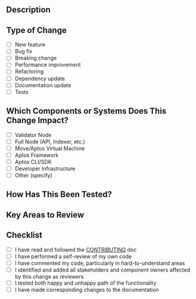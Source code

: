 ## Description
<!-- Please include a summary of the change, including which issue it fixes or what feature it adds. Include relevant motivation, context and documentation as appropriate. List dependencies that are required for this change, if any. -->

## Type of Change
- [ ] New feature
- [ ] Bug fix
- [ ] Breaking change
- [ ] Performance improvement
- [ ] Refactoring
- [ ] Dependency update
- [ ] Documentation update
- [ ] Tests

## Which Components or Systems Does This Change Impact?
- [ ] Validator Node
- [ ] Full Node (API, Indexer, etc.)
- [ ] Move/Aptos Virtual Machine
- [ ] Aptos Framework
- [ ] Aptos CLI/SDK
- [ ] Developer Infrastructure
- [ ] Other (specify)

## How Has This Been Tested?
<!--
- Please ensure that the functionality introduced by this change is well tested and verified to work as expected.
- Ensure tests cover both happy and unhappy paths.
- List and link relevant tests.
-->

## Key Areas to Review
<!--
- Identify any critical parts of the code that require special attention or understanding. Explain why these parts are crucial to the functionality or architecture of the project.
- Point out any areas where complex logic has been implemented. Provide a brief explanation of the logic and your approach to make it easier for reviewers to follow.
- Highlight any areas where you are particularly concerned or unsure about the code's impact on the change. This can include potential performance or security issues, or compatibility with existing features.
-->

## Checklist
- [ ] I have read and followed the [CONTRIBUTING](https://github.com/aptos-labs/aptos-core/blob/main/CONTRIBUTING.md) doc
- [ ] I have performed a self-review of my own code
- [ ] I have commented my code, particularly in hard-to-understand areas
- [ ] I identified and added all stakeholders and component owners affected by this change as reviewers
- [ ] I tested both happy and unhappy path of the functionality
- [ ] I have made corresponding changes to the documentation

<!-- Thank you for your contribution! -->
